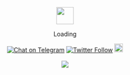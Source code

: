 <div align="center">
    <img src="https://enterprise.github.com/assets/spinners/octocat-spinner-128-26a44333917854c6794d55eac947b1277fced54f1f60c5df5d93431db8753bc5.gif" width="40" height="40">
    <p>Loading</p>
    <div id="suggestions">
        <a href="https://t.me/popeyelau"><img src="https://img.shields.io/badge/Chat%20on-Telegram-brightgreen.svg" alt="Chat on Telegram"></a>
        <a href="https://twitter.com/popeyelau"><img src="https://img.shields.io/twitter/follow/popeyelau.svg?style=social" alt="Twitter Follow"></a>
		<a href="https://open.spotify.com/user/1262888313?si=fepeKUeBQCOnwQKMCudQOw"><img height="20" width="20" src="https://cdn.jsdelivr.net/npm/simple-icons@v3/icons/spotify.svg"></a>
    </div>
    <br>
    <img src="https://count.getloli.com/get/@popeyelau"/>
</div>
